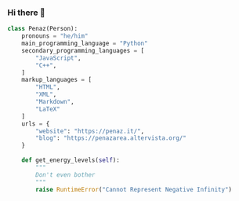 ### Hi there 👋

```py
class Penaz(Person):
    pronouns = "he/him"
    main_programming_language = "Python"
    secondary_programming_languages = [
        "JavaScript",
        "C++",
    ]
    markup_languages = [
        "HTML",
        "XML",
        "Markdown",
        "LaTeX"
    ]
    urls = {
        "website": "https://penaz.it/",
        "blog": "https://penazarea.altervista.org/"
    }
    
    def get_energy_levels(self):
        """
        Don't even bother
        """
        raise RuntimeError("Cannot Represent Negative Infinity")
```

<!--
**Penaz91/Penaz91** is a ✨ _special_ ✨ repository because its `README.md` (this file) appears on your GitHub profile.

Here are some ideas to get you started:

- 🔭 I’m currently working on ...
- 🌱 I’m currently learning ...
- 👯 I’m looking to collaborate on ...
- 🤔 I’m looking for help with ...
- 💬 Ask me about ...
- 📫 How to reach me: ...
- 😄 Pronouns: ...
- ⚡ Fun fact: ...
-->
